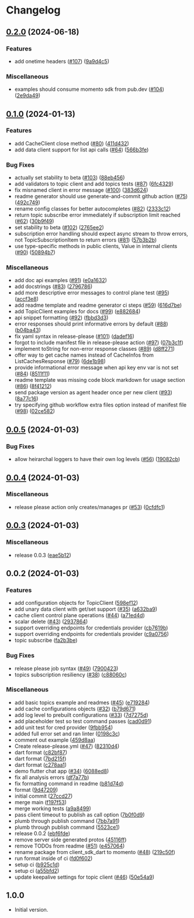 # Changelog

## [0.2.0](https://github.com/momentohq/client-sdk-dart/compare/v0.1.0...v0.2.0) (2024-06-18)


### Features

* add onetime headers ([#107](https://github.com/momentohq/client-sdk-dart/issues/107)) ([9a9d4c5](https://github.com/momentohq/client-sdk-dart/commit/9a9d4c518fa8ed769eb6cafc4f710a6e0ffca11c))


### Miscellaneous

* examples should consume momento sdk from pub.dev ([#104](https://github.com/momentohq/client-sdk-dart/issues/104)) ([2e9da49](https://github.com/momentohq/client-sdk-dart/commit/2e9da49f73828fe23dbe5cf13c025ed5ce2d2998))

## [0.1.0](https://github.com/momentohq/client-sdk-dart/compare/v0.0.5...v0.1.0) (2024-01-13)


### Features

* add CacheClient close method ([#80](https://github.com/momentohq/client-sdk-dart/issues/80)) ([411d432](https://github.com/momentohq/client-sdk-dart/commit/411d432c0f6989df746cf72d35e7c095351c6307))
* add data client support for list api calls ([#64](https://github.com/momentohq/client-sdk-dart/issues/64)) ([566b3fe](https://github.com/momentohq/client-sdk-dart/commit/566b3feba37e8c6072b7fe3e60bffe6d6756e14f))


### Bug Fixes

* actually set stability to beta ([#103](https://github.com/momentohq/client-sdk-dart/issues/103)) ([88eb456](https://github.com/momentohq/client-sdk-dart/commit/88eb45614bbd19ed4e5e42c1c7a1c7092710a7a7))
* add validators to topic client and add topics tests ([#87](https://github.com/momentohq/client-sdk-dart/issues/87)) ([6fc4329](https://github.com/momentohq/client-sdk-dart/commit/6fc43299fedadfab9d0414646c4747a3b6580316))
* fix misnamed client in error message ([#100](https://github.com/momentohq/client-sdk-dart/issues/100)) ([383d624](https://github.com/momentohq/client-sdk-dart/commit/383d624de096800e9500f3d28e586d9487a6b1ec))
* readme generator should use generate-and-commit github action ([#75](https://github.com/momentohq/client-sdk-dart/issues/75)) ([492c749](https://github.com/momentohq/client-sdk-dart/commit/492c749e3d0d9708a62763238d75365a198e68fa))
* rename config classes for better autocompletes ([#82](https://github.com/momentohq/client-sdk-dart/issues/82)) ([2333c12](https://github.com/momentohq/client-sdk-dart/commit/2333c1251a06547ca2323f1cfb1aa3381a155bdd))
* return topic subscribe error immediately if subscription limit reached ([#62](https://github.com/momentohq/client-sdk-dart/issues/62)) ([30b9f49](https://github.com/momentohq/client-sdk-dart/commit/30b9f49547225a4e438846490bab7ffb1d68e3cf))
* set stability to beta ([#102](https://github.com/momentohq/client-sdk-dart/issues/102)) ([2765ee2](https://github.com/momentohq/client-sdk-dart/commit/2765ee2691cc31bf5a6b0721d7c8f5c5d9201694))
* subscription error handling should expect async stream to throw errors, not TopicSubscriptionItem to return errors ([#81](https://github.com/momentohq/client-sdk-dart/issues/81)) ([57b3b2b](https://github.com/momentohq/client-sdk-dart/commit/57b3b2b596ba45e10b11efad5f306f7693b7b18e))
* use type-specific methods in public clients, Value in internal clients ([#90](https://github.com/momentohq/client-sdk-dart/issues/90)) ([50894b7](https://github.com/momentohq/client-sdk-dart/commit/50894b75869e04b4c60c5d9c3d41befbc3a6f652))


### Miscellaneous

* add doc api examples ([#91](https://github.com/momentohq/client-sdk-dart/issues/91)) ([e0a1632](https://github.com/momentohq/client-sdk-dart/commit/e0a1632ebeca5f98ee965eb2486c4b866291ede3))
* add docstrings ([#83](https://github.com/momentohq/client-sdk-dart/issues/83)) ([2796786](https://github.com/momentohq/client-sdk-dart/commit/2796786ce513c2b9e759f7650f8d4b193f774740))
* add more descriptive error messages to control plane test ([#95](https://github.com/momentohq/client-sdk-dart/issues/95)) ([accf3e8](https://github.com/momentohq/client-sdk-dart/commit/accf3e8f74f4e1f0e4f37ca307c862b84bd9f89f))
* add readme template and readme generator ci steps ([#59](https://github.com/momentohq/client-sdk-dart/issues/59)) ([616d7be](https://github.com/momentohq/client-sdk-dart/commit/616d7beaf36d0c577f923597d07fbdea9c44a170))
* add TopicClient examples for docs ([#99](https://github.com/momentohq/client-sdk-dart/issues/99)) ([e882684](https://github.com/momentohq/client-sdk-dart/commit/e88268457b27141d6b49caa7b4b30855ad1ceb30))
* api snippet formatting ([#92](https://github.com/momentohq/client-sdk-dart/issues/92)) ([fbbd3d3](https://github.com/momentohq/client-sdk-dart/commit/fbbd3d30066c6ac1d70ab13c122605fa51b47035))
* error responses should print informative errors by default ([#88](https://github.com/momentohq/client-sdk-dart/issues/88)) ([b04ba43](https://github.com/momentohq/client-sdk-dart/commit/b04ba431428702c21479b71f1268c0f19b72ea04))
* fix yaml syntax in release-please ([#101](https://github.com/momentohq/client-sdk-dart/issues/101)) ([dadef16](https://github.com/momentohq/client-sdk-dart/commit/dadef1670f3ab6e28bba2279f436170b419946f7))
* forgot to include manifest file in release-please action ([#97](https://github.com/momentohq/client-sdk-dart/issues/97)) ([07b3c1f](https://github.com/momentohq/client-sdk-dart/commit/07b3c1f187d88eaea9820b65e8c28b726b6dcda7))
* implement toString for non-error response classes ([#89](https://github.com/momentohq/client-sdk-dart/issues/89)) ([d8ff271](https://github.com/momentohq/client-sdk-dart/commit/d8ff27116f1c2ff4fc0abdc977eca356fbbefd97))
* offer way to get cache names instead of CacheInfos from ListCachesResponse ([#79](https://github.com/momentohq/client-sdk-dart/issues/79)) ([6de1b98](https://github.com/momentohq/client-sdk-dart/commit/6de1b985128d979614adbc06131a64c8364e116b))
* provide informational error message when api key env var is not set ([#84](https://github.com/momentohq/client-sdk-dart/issues/84)) ([8511f11](https://github.com/momentohq/client-sdk-dart/commit/8511f11ebffe0a3a41972d407053ca8caa48e3db))
* readme template was missing code block markdown for usage section ([#86](https://github.com/momentohq/client-sdk-dart/issues/86)) ([8f41212](https://github.com/momentohq/client-sdk-dart/commit/8f412126ccd8af52241701cdfa45a6c92d97f138))
* send package version as agent header once per new client ([#93](https://github.com/momentohq/client-sdk-dart/issues/93)) ([8a77c16](https://github.com/momentohq/client-sdk-dart/commit/8a77c169a6e22c22b49f39927d1bc03981da232e))
* try specifying github workflow extra files option instead of manifest file ([#98](https://github.com/momentohq/client-sdk-dart/issues/98)) ([02ce582](https://github.com/momentohq/client-sdk-dart/commit/02ce5825198e7f2ae80a48d4094d5b128eb9a977))

## [0.0.5](https://github.com/momentohq/client-sdk-dart/compare/v0.0.4...v0.0.5) (2024-01-03)


### Bug Fixes

* allow heirarchal loggers to have their own log levels ([#56](https://github.com/momentohq/client-sdk-dart/issues/56)) ([19082cb](https://github.com/momentohq/client-sdk-dart/commit/19082cbced2b480c1ddb264df0741baf2c631072))

## [0.0.4](https://github.com/momentohq/client-sdk-dart/compare/v0.0.3...v0.0.4) (2024-01-03)


### Miscellaneous

* release please action only creates/manages pr ([#53](https://github.com/momentohq/client-sdk-dart/issues/53)) ([0cfdfc1](https://github.com/momentohq/client-sdk-dart/commit/0cfdfc121079421cb8f546897d2362edfc833533))

## [0.0.3](https://github.com/momentohq/client-sdk-dart/compare/v0.0.2...v0.0.3) (2024-01-03)


### Miscellaneous

* release 0.0.3 ([eae5b12](https://github.com/momentohq/client-sdk-dart/commit/eae5b12794d156ff793d7dec2caf9f9859115da8))

## 0.0.2 (2024-01-03)


### Features

* add configuration objects for TopicClient ([598ef12](https://github.com/momentohq/client-sdk-dart/commit/598ef1253aacc96f1db6d596e86f718b17b5b179))
* add unary data client with get/set support ([#35](https://github.com/momentohq/client-sdk-dart/issues/35)) ([a632ba9](https://github.com/momentohq/client-sdk-dart/commit/a632ba95ed6ea3e1019185a46f10a502433a6d51))
* cache client control plane operations ([#44](https://github.com/momentohq/client-sdk-dart/issues/44)) ([a71ed4d](https://github.com/momentohq/client-sdk-dart/commit/a71ed4d059c4f5d63c701a5985ed1115241ab728))
* scalar delete ([#43](https://github.com/momentohq/client-sdk-dart/issues/43)) ([2937864](https://github.com/momentohq/client-sdk-dart/commit/2937864c5f357640d9dc371bfdccc695a6bcc91f))
* support overriding endpoints for credentials provider ([cb7619b](https://github.com/momentohq/client-sdk-dart/commit/cb7619bcbb3ddea2d88cfc53f9b120e4b1b2b2bc))
* support overriding endpoints for credentials provider ([c9a0756](https://github.com/momentohq/client-sdk-dart/commit/c9a075648d4cf31a4e62d7ed63e52e6f8c39e6a5))
* topic subscribe ([fa2b3be](https://github.com/momentohq/client-sdk-dart/commit/fa2b3bef8192788896fbacbe5f44c2ad13774260))


### Bug Fixes

* release please job syntax ([#49](https://github.com/momentohq/client-sdk-dart/issues/49)) ([7900423](https://github.com/momentohq/client-sdk-dart/commit/790042304679b1deb218220b208188f5289fc73d))
* topics subscription resiliency ([#38](https://github.com/momentohq/client-sdk-dart/issues/38)) ([c88060c](https://github.com/momentohq/client-sdk-dart/commit/c88060cfa2d85c8df40cf3cb307b012c9099d6c3))


### Miscellaneous

* add basic topics example and readmes ([#45](https://github.com/momentohq/client-sdk-dart/issues/45)) ([e719284](https://github.com/momentohq/client-sdk-dart/commit/e7192846fca5d570c30aac6d2775bf56e28c0ea3))
* add cache configurations objects ([#32](https://github.com/momentohq/client-sdk-dart/issues/32)) ([b79d671](https://github.com/momentohq/client-sdk-dart/commit/b79d671f7e761ed74e6aae231632d2afa810e525))
* add log level to prebuilt configurations ([#33](https://github.com/momentohq/client-sdk-dart/issues/33)) ([7d7275d](https://github.com/momentohq/client-sdk-dart/commit/7d7275dbbd279c24a324ff87a902c45d1c3b82b0))
* add placeholder test so test command passes ([cad0d91](https://github.com/momentohq/client-sdk-dart/commit/cad0d912dab3f194d1a279bf71cc96fbdc5602ec))
* add unit test for cred provider ([9fbb954](https://github.com/momentohq/client-sdk-dart/commit/9fbb954ba2caf344e895f07183648520210b6d65))
* added full error set and ran linter ([0198c3c](https://github.com/momentohq/client-sdk-dart/commit/0198c3cb7c36b95010cd40e6bf19595764db2496))
* comment out example ([459d8aa](https://github.com/momentohq/client-sdk-dart/commit/459d8aae5eb65f0cc54b183cda1c7ceee6919e68))
* Create release-please.yml ([#47](https://github.com/momentohq/client-sdk-dart/issues/47)) ([82310d4](https://github.com/momentohq/client-sdk-dart/commit/82310d4c4c783d20ec151909d15ce91560c0641b))
* dart format ([c82bf87](https://github.com/momentohq/client-sdk-dart/commit/c82bf879d29844db8b0f9c676fc6eb70f416fce9))
* dart format ([7bd215f](https://github.com/momentohq/client-sdk-dart/commit/7bd215f8177cf899a12a9301eb3eeb93884653eb))
* dart format ([c278aa1](https://github.com/momentohq/client-sdk-dart/commit/c278aa1471912aeae25755254b6b660db8310d0a))
* demo flutter chat app ([#34](https://github.com/momentohq/client-sdk-dart/issues/34)) ([6088ed8](https://github.com/momentohq/client-sdk-dart/commit/6088ed8cadd67b8c6e779d73e03cbe6dc0b26d90))
* fix all analysis errors ([df7a77b](https://github.com/momentohq/client-sdk-dart/commit/df7a77befa5b8278f4471a9a47ac50a36d0989bb))
* fix formatting command in readme ([b81d74d](https://github.com/momentohq/client-sdk-dart/commit/b81d74d2e6381e9a037d966c14ac1a4d05c78c88))
* format ([9d47209](https://github.com/momentohq/client-sdk-dart/commit/9d4720924405b8f1972f3d6e550d4d6f644f3239))
* initial commit ([27ccd27](https://github.com/momentohq/client-sdk-dart/commit/27ccd27b209439591f49b0cad670ca47e7882252))
* merge main ([f197f53](https://github.com/momentohq/client-sdk-dart/commit/f197f5333369e8971886e6940faf96a0ed3acf9e))
* merge working tests ([a9a8499](https://github.com/momentohq/client-sdk-dart/commit/a9a849900983736b5e5cbc7e8e6772b7d9b16636))
* pass client timeout to publish as call option ([7b0f0d9](https://github.com/momentohq/client-sdk-dart/commit/7b0f0d9dd6927d45f2b8e1e4e0f745bc577dda03))
* plumb through publish command ([7bb7a91](https://github.com/momentohq/client-sdk-dart/commit/7bb7a91b211c4b046f1ca1629a317c35ba9a1b7a))
* plumb through publish command ([5523ce1](https://github.com/momentohq/client-sdk-dart/commit/5523ce1b8ec7e05926f3847d92bd94e3ad52a10f))
* release 0.0.2 ([ebf6fde](https://github.com/momentohq/client-sdk-dart/commit/ebf6fde52ed73168d4f72c3f5f7f290839f19f6e))
* remove server side generated protos ([45116ff](https://github.com/momentohq/client-sdk-dart/commit/45116ff224aefd8020b8a46de0ae3f57e8b6f7a4))
* remove TODOs from readme ([#51](https://github.com/momentohq/client-sdk-dart/issues/51)) ([e457064](https://github.com/momentohq/client-sdk-dart/commit/e457064232a0db8353576848b2de22d39a0b3401))
* rename package from client_sdk_dart to momento ([#48](https://github.com/momentohq/client-sdk-dart/issues/48)) ([219c50f](https://github.com/momentohq/client-sdk-dart/commit/219c50f4bd49d80f3efdc56e3ad9724e73a9f158))
* run format inside of ci ([fd0f602](https://github.com/momentohq/client-sdk-dart/commit/fd0f60262a2a10d464709d4e047bd1b5bc214745))
* setup ci ([b925c1d](https://github.com/momentohq/client-sdk-dart/commit/b925c1df8aac46284932d8ccad458f97e6e6445a))
* setup ci ([a55bfd2](https://github.com/momentohq/client-sdk-dart/commit/a55bfd2fe0e956e4a0c8481e36e1fecf73b1e0b8))
* update keepalive settings for topic client ([#46](https://github.com/momentohq/client-sdk-dart/issues/46)) ([50e54a9](https://github.com/momentohq/client-sdk-dart/commit/50e54a9054c8358fc867cabf768c25fd05c8ca08))

## 1.0.0

- Initial version.
